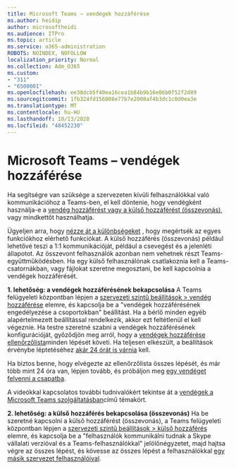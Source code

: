 ```yaml
---
title: Microsoft Teams – vendégek hozzáférése
ms.author: heidip
author: microsoftheidi
ms.audience: ITPro
ms.topic: article
ms.service: o365-administration
ROBOTS: NOINDEX, NOFOLLOW
localization_priority: Normal
ms.collection: Adm_O365
ms.custom:
- "311"
- "6500001"
ms.openlocfilehash: ee38dcb5f40ea16cea1b84b9b16e86b0f52f2d89
ms.sourcegitcommit: 1fb324fd156008e77b7e2008af4b3dc1c0d0ea3e
ms.translationtype: MT
ms.contentlocale: hu-HU
ms.lasthandoff: 10/13/2020
ms.locfileid: "48452230"
---
```

# <a name="microsoft-teams---guest-access"></a>Microsoft Teams – vendégek hozzáférése

Ha segítségre van szüksége a szervezeten kívüli felhasználókkal való kommunikációhoz a Teams-ben, el kell döntenie, hogy vendégként használja-e a [vendég hozzáférést vagy a külső hozzáférést (összevonás)](https://docs.microsoft.com/microsoftteams/manage-external-access#external-access-vs-guest-access), vagy mindkettőt használhatja.

Ügyeljen arra, hogy [nézze át a különbségeket](https://docs.microsoft.com/microsoftteams/manage-external-access#external-access-vs-guest-access) , hogy megértsék az egyes funkciókhoz elérhető funkciókat.  A külső hozzáférés (összevonás) például lehetővé teszi a 1:1 kommunikációját, például a csevegést és a jelenléti állapotot.  Az összevont felhasználók azonban nem vehetnek részt Teams-együttműködésben.  Ha egy külső felhasználónak csatlakoznia kell a Teams-csatornákban, vagy fájlokat szeretne megosztani, be kell kapcsolnia a vendégek hozzáférését.

**1. lehetőség: a vendégek hozzáférésének bekapcsolása** A Teams felügyeleti központban lépjen a [szervezeti szintű beállítások > vendég hozzáférése](https://admin.teams.microsoft.com/company-wide-settings/guest-configuration) elemre, és kapcsolja be a "vendégek hozzáférésének engedélyezése a csoportokban" beállítást.  Ha a bérlő minden egyéb alapértelmezett beállítással rendelkezik, akkor ezt feltétlenül el kell végeznie.  Ha testre szeretné szabni a vendégek hozzáférésének konfigurációját, győződjön meg arról, hogy a [vendégek hozzáférése ellenőrzőlista](https://docs.microsoft.com/microsoftteams/guest-access-checklist)minden lépését követi. Ha teljesen elkészült, a beállítások érvénybe léptetéséhez [akár 24 órát is várnia](https://docs.microsoft.com/microsoftteams/manage-guests#guest-access-latencies) kell.

Ha biztos benne, hogy elvégezte az ellenőrzőlista összes lépését, és már több mint 24 óra van, lépjen tovább, és próbáljon meg [egy vendéget felvenni a csapatba](https://support.office.com/article/add-guests-to-a-team-in-teams-fccb4fa6-f864-4508-bdde-256e7384a14f#ID0EAABAAA=Desktop).

A videókkal kapcsolatos további tudnivalókért tekintse át a [vendégek a Microsoft Teams szolgáltatásban](https://docs.microsoft.com/microsoftteams/guest-access)című témakört.

**2. lehetőség: a külső hozzáférés bekapcsolása (összevonás)** Ha be szeretné kapcsolni a külső hozzáférést (összevonás), a Teams felügyeleti központban lépjen a [szervezeti szintű beállítások > külső hozzáférés](https://admin.teams.microsoft.com/company-wide-settings/external-communications) elemre, és kapcsolja be a "felhasználók kommunikálni tudnak a Skype vállalati verzióval és a Teams-felhasználókkal" jelölőnégyzetet, majd hajtsa végre az összes lépést, és kövesse az összes lépést a felhasználókkal [egy másik szervezet felhasználóival](https://docs.microsoft.com/microsoftteams/manage-external-access#let-your-teams-users-chat-and-communicate-with-users-in-another-organization).
